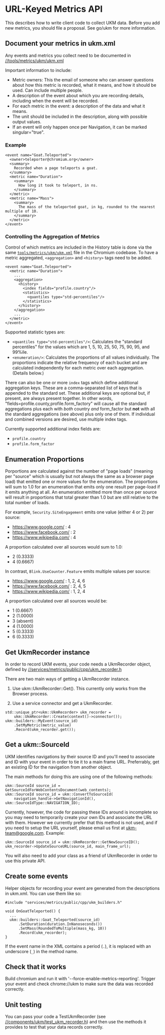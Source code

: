 # URL-Keyed Metrics API

This describes how to write client code to collect UKM data. Before you add new metrics, you should file a proposal.  See go/ukm for more information.

## Document your metrics in ukm.xml

Any events and metrics you collect need to be documented in [//tools/metrics/ukm/ukm.xml](https://cs.chromium.org/chromium/src/tools/metrics/ukm/ukm.xml)

Important information to include:

* Metric owners: This the email of someone who can answer questions about how this metric is recorded, what it means, and how it should be used. Can include multiple people.
* A description of the event about which you are recording details, including when the event will be recorded.
* For each metric in the event: a description of the data and what it means.
* The unit should be included in the description, along with possible output values.
* If an event will only happen once per Navigation, it can be marked singular="true".

### Example
```
<event name="Goat.Teleported">
  <owner>teleporter@chromium.org</owner>
  <summary>
    Recorded when a page teleports a goat.
  </summary>
  <metric name="Duration">
    <summary>
      How long it took to teleport, in ns.
    </summary>
  </metric>
  <metric name="Mass">
    <summary>
      The mass of the teleported goat, in kg, rounded to the nearest multiple of 10.
    </summary>
  </metric>
</event>
```

### Controlling the Aggregation of Metrics

Control of which metrics are included in the History table is done via the same
[`tools/metrics/ukm/ukm.xml`](https://cs.chromium.org/chromium/src/tools/metrics/ukm/ukm.xml)
file in the Chromium codebase. To have a metric aggregated, `<aggregation>` and
`<history>` tags need to be added.

```
<event name="Goat.Teleported">
  <metric name="Duration">
    ...
    <aggregation>
      <history>
        <index fields="profile.country"/>
        <statistics>
          <quantiles type="std-percentiles"/>
        </statistics>
      </history>
    </aggregation>
    ...
  </metric>
</event>
```

Supported statistic types are:

*   `<quantiles type="std-percentiles"/>`: Calculates the "standard percentiles"
    for the values which are 1, 5, 10, 25, 50, 75, 90, 95, and 99%ile.
*   `<enumeration/>`: Calculates the proportions of all values individually. The
    proportions indicate the relative frequency of each bucket and are
    calculated independently for each metric over each aggregation. (Details
    below.)

There can also be one or more `index` tags which define additional aggregation
keys. These are a comma-separated list of keys that is appended to the standard
set. These additional keys are optional but, if present, are always present
together. In other words, "fields=profile.county,profile.form_factory" will
cause all the standard aggregations plus each with *both* country *and*
form_factor but **not** with all the standard aggregations (see above) plus only
one of them. If individual and combined versions are desired, use multiple index
tags.

Currently supported additional index fields are:

*   `profile.country`
*   `profile.form_factor`

## Enumeration Proportions

Porportions are calculated against the number of "page loads" (meaning per
"source" which is usually but not always the same as a browser page load) that
emitted one or more values for the enumeration.  The proportions will sum to 1.0
for an enumeration that emits only one result per page-load if it emits anything
at all. An enumeration emitted more than once per source will result in
proportions that total greater than 1.0 but are still relative to the total
number of loads.

For example, `Security.SiteEngagement` emits one value (either 4 or 2) per source:

*   https://www.google.com/ : 4
*   https://www.facebook.com/ : 2
*   https://www.wikipedia.com/ : 4

A proportion calculated over all sources would sum to 1.0:

*   2 (0.3333)
*   4 (0.6667)

In contrast, `Blink.UseCounter.Feature` emits multiple values per source:

*   https://www.google.com/ : 1, 2, 4, 6
*   https://www.facebook.com/ : 2, 4, 5
*   https://www.wikipedia.com/ : 1, 2, 4

A proportion calculated over all sources would be:

*   1 (0.6667)
*   2 (1.0000)
*   3 (absent)
*   4 (1.0000)
*   5 (0.3333)
*   6 (0.3333)

## Get UkmRecorder instance

In order to record UKM events, your code needs a UkmRecorder object, defined by [//services/metrics/public/cpp/ukm_recorder.h](https://cs.chromium.org/chromium/src/services/metrics/public/cpp/ukm_recorder.h)

There are two main ways of getting a UkmRecorder instance.

1) Use ukm::UkmRecorder::Get().  This currently only works from the Browser process.

2) Use a service connector and get a UkmRecorder.

```
std::unique_ptr<ukm::UkmRecorder> ukm_recorder =
    ukm::UkmRecorder::Create(context()->connector());
ukm::builders::MyEvent(source_id)
    .SetMyMetric(metric_value)
    .Record(ukm_recorder.get());
```

## Get a ukm::SourceId

UKM identifies navigations by their source ID and you'll need to associate and ID with your event in order to tie it to a main frame URL.  Preferrably, get an existing ID for the navigation from another object.

The main methods for doing this are using one of the following methods:

```
ukm::SourceId source_id = GetSourceIdForWebContentsDocument(web_contents);
ukm::SourceId source_id = ukm::ConvertToSourceId(
    navigation_handle->GetNavigationId(), ukm::SourceIdType::NAVIGATION_ID);
```

Currently, however, the code for passing these IDs around is incomplete so you may need to temporarily create your own IDs and associate the URL with them. However we currently prefer that this method is not used, and if you need to setup the URL yourself, please email us first at ukm-team@google.com.
Example:

```
ukm::SourceId source_id = ukm::UkmRecorder::GetNewSourceID();
ukm_recorder->UpdateSourceURL(source_id, main_frame_url);
```

You will also need to add your class as a friend of UkmRecorder in order to use this private API.

## Create some events

Helper objects for recording your event are generated from the descriptions in ukm.xml.  You can use them like so:

```
#include "services/metrics/public/cpp/ukm_builders.h"

void OnGoatTeleported() {
  ...
  ukm::builders::Goat_Teleported(source_id)
      .SetDuration(duration.InNanoseconds())
      .SetMass(RoundedToMultiple(mass_kg, 10))
      .Record(ukm_recorder);
}
```

If the event name in the XML contains a period (`.`), it is replaced with an underscore (`_`) in the method name.

## Check that it works

Build chromium and run it with '--force-enable-metrics-reporting'.  Trigger your event and check chrome://ukm to make sure the data was recorded correctly.

## Unit testing

You can pass your code a TestUkmRecorder (see [//components/ukm/test_ukm_recorder.h](https://cs.chromium.org/chromium/src/components/ukm/test_ukm_recorder.h)) and then use the methods it provides to test that your data records correctly.
